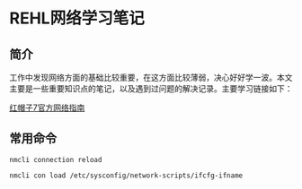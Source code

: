 # REHL网络学习笔记


## 简介

工作中发现网络方面的基础比较重要，在这方面比较薄弱，决心好好学一波。本文主要是一些重要知识点的笔记，以及遇到过问题的解决记录。主要学习链接如下：

[红帽子7官方网络指南](https://access.redhat.com/documentation/zh-cn/red_hat_enterprise_linux/7/html/networking_guide/ch-configure_ip_networking)

## 常用命令

```
nmcli connection reload
```

```
nmcli con load /etc/sysconfig/network-scripts/ifcfg-ifname
```

